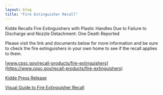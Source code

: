 ```yaml
---
layout: blog
title: "Fire Extinguisher Recall"
---
```


Kidde Recalls Fire Extinguishers with Plastic Handles Due
to Failure to Discharge and Nozzle Detachment: One Death
Reported

Please visit the link and documents below for more information and be sure to check the fire extinguishers in your own home to see if the recall applies to them. 

[www.cpsc.gov/recall-products/fire-extinguishers](https://www.cpsc.gov/recall-products/fire-extinguishers)

[Kidde Press Release](https://storage.googleapis.com/static.rutherford-nj.com/fire-safety/17.11.02.CPSC%20Kidde%20Recall%20Press%20Release.pdf)

[Visual Guide to Fire Extinguisher Recall](https://storage.googleapis.com/static.rutherford-nj.com/fire-safety/17.11.02.kidde.recall.placard.pdf)

